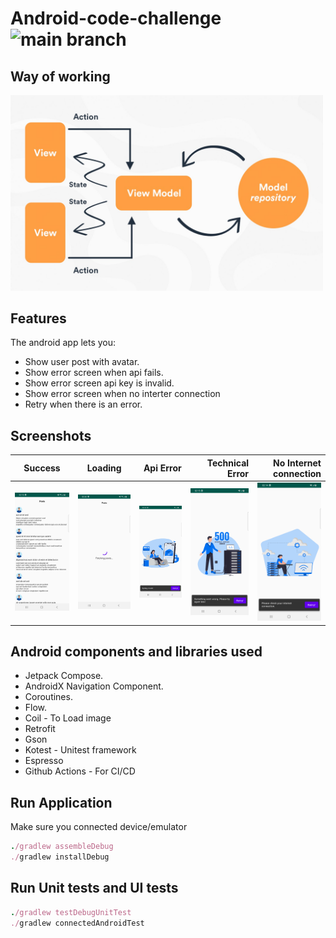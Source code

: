 # Android-code-challenge ![main branch](https://github.com/ksananth/League_Coding_Challenge/actions/workflows/android.yml/badge.svg?branch=main)

## Way of working

<img src="screenshots/way.jpeg" alt="drawing" width="500" width="400"/>

## Features

The android app lets you:
- Show user post with avatar.
- Show error screen when api fails.
- Show error screen api key is invalid.
- Show error screen when no interter connection
- Retry when there is an error.

## Screenshots

| Success   |      Loading      |  Api Error | Technical Error | No Internet connection |
|----------|:-------------:|------:|------:|------:|
| <img src="screenshots/success.png" alt="drawing" width="200"/> |  <img src="screenshots/loading.png" alt="drawing" width="200"/> | <img src="screenshots/api.png" alt="drawing" width="200"/> | <img src="screenshots/error.png" alt="drawing" width="200"/> | <img src="screenshots/internet.png" alt="drawing" width="200"/> |

## Android components and libraries used

- Jetpack Compose.
- AndroidX Navigation Component.
- Coroutines.
- Flow.
- Coil - To Load image
- Retrofit
- Gson
- Kotest - Unitest framework
- Espresso
- Github Actions - For CI/CD

## Run Application
Make sure you connected device/emulator

```ruby
./gradlew assembleDebug
./gradlew installDebug
```


## Run Unit tests and UI tests


```ruby
./gradlew testDebugUnitTest
./gradlew connectedAndroidTest
```




